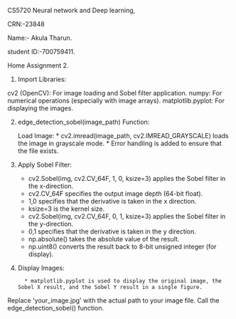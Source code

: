 CS5720 Neural network and Deep learning,

CRN:-23848

Name:- Akula Tharun.

student ID:-700759411.

Home Assignment 2.


1. Import Libraries:

  cv2 (OpenCV): For image loading and Sobel filter application.
  numpy: For numerical operations (especially with image arrays).
  matplotlib.pyplot: For displaying the images.
 
2. edge_detection_sobel(image_path) Function: 

     Load Image: 
            * cv2.imread(image_path, cv2.IMREAD_GRAYSCALE) loads the image in grayscale mode.
            * Error handling is added to ensure that the file exists.
            
3. Apply Sobel Filter:

      * cv2.Sobel(img, cv2.CV_64F, 1, 0, ksize=3) applies the Sobel filter in the x-direction.
      * cv2.CV_64F specifies the output image depth (64-bit float).
      * 1,0 specifies that the derivative is taken in the x direction.
      * ksize=3 is the kernel size.
      * cv2.Sobel(img, cv2.CV_64F, 0, 1, ksize=3) applies the Sobel filter in the y-direction.
      * 0,1 specifies that  the derivative is taken in the y direction.
      * np.absolute() takes the absolute value of the result.
      * np.uint8() converts the result back to 8-bit unsigned integer (for display).

4. Display Images:
   
         * matplotlib.pyplot is used to display the original image, the Sobel X result, and the Sobel Y result in a single figure.

Replace 'your_image.jpg' with the actual path to your image file.
Call the edge_detection_sobel() function.
